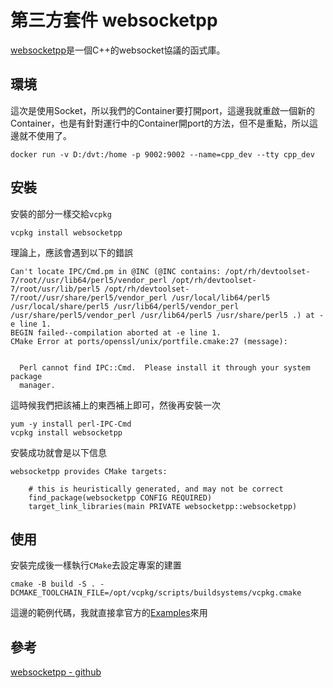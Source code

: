 # 第三方套件 websocketpp

[websocketpp](https://github.com/zaphoyd/websocketpp/tree/master)是一個C++的websocket協議的函式庫。

## 環境

這次是使用Socket，所以我們的Container要打開port，這邊我就重啟一個新的Container，也是有針對運行中的Container開port的方法，但不是重點，所以這邊就不使用了。

```shell
docker run -v D:/dvt:/home -p 9002:9002 --name=cpp_dev --tty cpp_dev
```

## 安裝

安裝的部分一樣交給`vcpkg`

```shell
vcpkg install websocketpp
```

理論上，應該會遇到以下的錯誤

```shell
Can't locate IPC/Cmd.pm in @INC (@INC contains: /opt/rh/devtoolset-7/root//usr/lib64/perl5/vendor_perl /opt/rh/devtoolset-7/root/usr/lib/perl5 /opt/rh/devtoolset-7/root//usr/share/perl5/vendor_perl /usr/local/lib64/perl5 /usr/local/share/perl5 /usr/lib64/perl5/vendor_perl /usr/share/perl5/vendor_perl /usr/lib64/perl5 /usr/share/perl5 .) at -e line 1.
BEGIN failed--compilation aborted at -e line 1.
CMake Error at ports/openssl/unix/portfile.cmake:27 (message):
  

  Perl cannot find IPC::Cmd.  Please install it through your system package
  manager.
```

這時候我們把該補上的東西補上即可，然後再安裝一次

```shell
yum -y install perl-IPC-Cmd
vcpkg install websocketpp
```

安裝成功就會是以下信息

```shell
websocketpp provides CMake targets:

    # this is heuristically generated, and may not be correct
    find_package(websocketpp CONFIG REQUIRED)
    target_link_libraries(main PRIVATE websocketpp::websocketpp)
```

## 使用

安裝完成後一樣執行`CMake`去設定專案的建置

```shell
cmake -B build -S . -DCMAKE_TOOLCHAIN_FILE=/opt/vcpkg/scripts/buildsystems/vcpkg.cmake
```

這邊的範例代碼，我就直接拿官方的[Examples](https://github.com/zaphoyd/websocketpp/tree/master/examples)來用



## 參考

[websocketpp - github](https://github.com/zaphoyd/websocketpp/tree/master)
